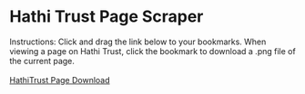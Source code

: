 <!DOCTYPE html>
<html lang="en">
<head>
    <meta charset="UTF-8">
    <meta http-equiv="X-UA-Compatible" content="IE=edge">
    <meta name="viewport" content="width=device-width, initial-scale=1.0">
</head>
<body>
    <h1>Hathi Trust Page Scraper</h1>
    <div>Instructions: Click and drag the link below to your bookmarks. When viewing a page on Hathi Trust, click the bookmark to download a .png file of the current page.</div>
    <br>
    <a href="javascript:(()=>{var url=window.location.href;var contentId=url.split(/[=&]/)[1];var urlImgRoot='https://babel.hathitrust.org/cgi/imgsrv/image?id=';var pageNum=url.split('seq=')[1];var parameters='size=300;rotation=0';var builtUrl=urlImgRoot+contentId+';'+'seq='+pageNum+';'+parameters;var fileName=pageNum+'.png';fetch(builtUrl,{'headers':{'accept':'*/*','accept-language':'en-US,en;q=0.9','sec-ch-ua':'\' Not A;Brand\';v=\'99\', \'Chromium\';v=\'90\', \'Google Chrome\';v=\'90\'','sec-ch-ua-mobile':'?0','sec-fetch-dest':'empty','sec-fetch-mode':'cors','sec-fetch-site':'same-origin'},'referrerPolicy':'strict-origin-when-cross-origin','body':null,'method':'GET','mode':'cors','credentials':'include'}).then(response=>response.blob()).then(blob=>{var file=window.URL.createObjectURL(blob);const link=document.createElement('a');link.href=file;link.download=fileName;document.body.appendChild(link);link.click();document.body.removeChild(link);window.URL.revokeObjectURL(blob)})})()">HathiTrust Page Download</a>
</body>
</html>
